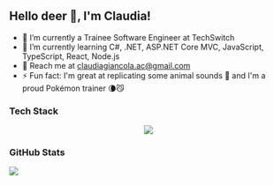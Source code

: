 ## Hello deer 🦌, I'm Claudia!

- 🔭 I’m currently a Trainee Software Engineer at TechSwitch
- 🌱 I’m currently learning C#, .NET, ASP.NET Core MVC, JavaScript, TypeScript, React, Node.js
- 📩 Reach me at claudiagiancola.ac@gmail.com
- ⚡ Fun fact: I'm great at replicating some animal sounds 🐶 and I'm a proud Pokémon trainer 🌘😼

### Tech Stack
<p align="center">
  <a href="https://skillicons.dev">
    <img src="https://skillicons.dev/icons?i=cs,dotnet,js,ts,nodejs,react,vite,html,css,sass,postgres,postman,powershell,jest,git,github,stackoverflow,unreal,vscode,discord,ai,ps,pr" />
  </a>
</p>

### GitHub Stats
![](https://github-readme-stats.vercel.app/api/top-langs/?username=claudiaGiancola&theme=dark&hide_border=false&include_all_commits=true&count_private=true&layout=compact)
